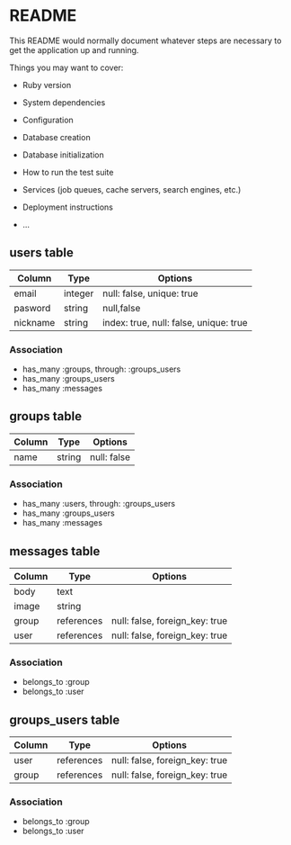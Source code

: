 # README

This README would normally document whatever steps are necessary to get the
application up and running.

Things you may want to cover:

* Ruby version

* System dependencies

* Configuration

* Database creation

* Database initialization

* How to run the test suite

* Services (job queues, cache servers, search engines, etc.)

* Deployment instructions

* ...

 ## users table
 |Column|Type|Options|
 |------|----|-------|
 |email|integer|null: false, unique: true|
 |pasword|string|null,false|
 |nickname|string|index: true, null: false, unique: true|
 ### Association
 - has_many :groups, through: :groups_users
 - has_many :groups_users
 - has_many :messages

 ## groups table
 |Column|Type|Options|
 |------|----|-------|
 |name|string|null: false| 
 ### Association
 - has_many :users, through: :groups_users
 - has_many :groups_users
 - has_many :messages

 ## messages table
 |Column|Type|Options|
 |------|----|-------|
 |body|text||
 |image|string||
 |group|references|null: false, foreign_key: true|
 |user|references|null: false, foreign_key: true|
 ### Association
 - belongs_to :group
 - belongs_to :user

 ## groups_users table
 |Column|Type|Options|
 |------|----|-------|
 |user|references|null: false, foreign_key: true|
 |group|references|null: false, foreign_key: true|
 ### Association
 - belongs_to :group
 - belongs_to :user